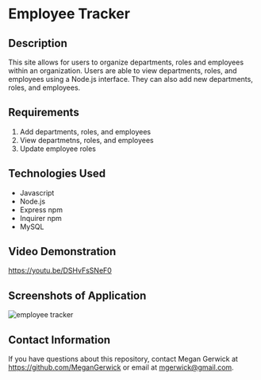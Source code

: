 # Employee Tracker

## Description
This site allows for users to organize departments, roles and employees within an organization. Users are able to view departments, roles, and employees using a Node.js interface. They can also add new departments, roles, and employees.

## Requirements
1. Add departments, roles, and employees
2. View departmetns, roles, and employees
3. Update employee roles

## Technologies Used
- Javascript
- Node.js
- Express npm
- Inquirer npm
- MySQL

## Video Demonstration
https://youtu.be/DSHvFsSNeF0

## Screenshots of Application
![employee tracker](https://user-images.githubusercontent.com/69534417/101583542-4c722900-39a1-11eb-8210-3eda60f1c005.PNG)

## Contact Information
If you have questions about this repository, contact Megan Gerwick at https://github.com/MeganGerwick or email at mgerwick@gmail.com.
